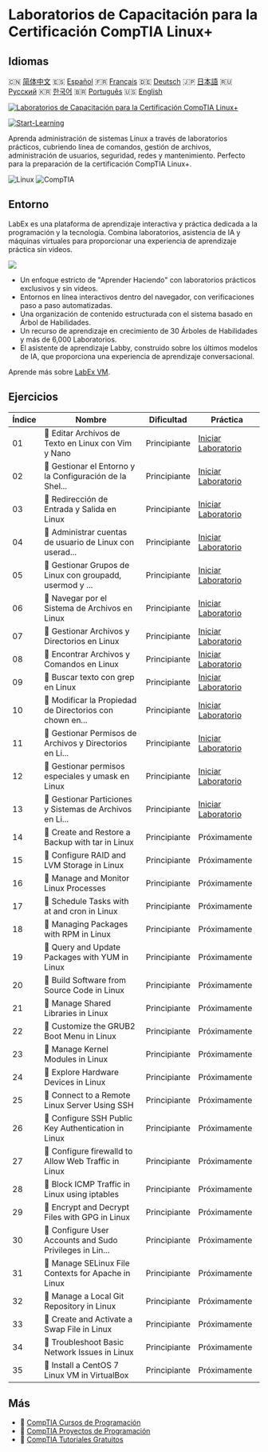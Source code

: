 # Laboratorios de Capacitación para la Certificación CompTIA Linux+

## Idiomas

🇨🇳 [简体中文](README_zh.md) 🇪🇸 [Español](README_es.md) 🇫🇷 [Français](README_fr.md) 🇩🇪 [Deutsch](README_de.md) 🇯🇵 [日本語](README_ja.md) 🇷🇺 [Русский](README_ru.md) 🇰🇷 [한국어](README_ko.md) 🇧🇷 [Português](README_pt.md) 🇺🇸 [English](README.md) 

[![Laboratorios de Capacitación para la Certificación CompTIA Linux+](https://cover-creator.labex.io/comptia-linux-plus-training-labs.png?lang=es)](https://labex.io/es/courses/comptia-linux-plus-training-labs)

[![Start-Learning](https://img.shields.io/badge/Start-Learning-whitesmoke?style=for-the-badge)](https://labex.io/es/courses/comptia-linux-plus-training-labs)

Aprenda administración de sistemas Linux a través de laboratorios prácticos, cubriendo línea de comandos, gestión de archivos, administración de usuarios, seguridad, redes y mantenimiento. Perfecto para la preparación de la certificación CompTIA Linux+.

![Linux](https://img.shields.io/badge/Linux-whitesmoke?style=for-the-badge&logo=linux)
![CompTIA](https://img.shields.io/badge/CompTIA-whitesmoke?style=for-the-badge&logo=comptia)


## Entorno

LabEx es una plataforma de aprendizaje interactiva y práctica dedicada a la programación y la tecnología. Combina laboratorios, asistencia de IA y máquinas virtuales para proporcionar una experiencia de aprendizaje práctica sin videos.

![](https://tutorial-screenshot.getvm.io/images/vm-1725247253.png)

- Un enfoque estricto de "Aprender Haciendo" con laboratorios prácticos exclusivos y sin videos.
- Entornos en línea interactivos dentro del navegador, con verificaciones paso a paso automatizadas.
- Una organización de contenido estructurada con el sistema basado en Árbol de Habilidades.
- Un recurso de aprendizaje en crecimiento de 30 Árboles de Habilidades y más de 6,000 Laboratorios.
- El asistente de aprendizaje Labby, construido sobre los últimos modelos de IA, que proporciona una experiencia de aprendizaje conversacional.

Aprende más sobre [LabEx VM](https://support.labex.io/using-labex/virtual-machine).

## Ejercicios

|   Índice | Nombre                                                   | Dificultad   | Práctica                                                                                                                                                 |
|----------|----------------------------------------------------------|--------------|----------------------------------------------------------------------------------------------------------------------------------------------------------|
|       01 | 📖 Editar Archivos de Texto en Linux con Vim y Nano      | Principiante | <a target='_blank' href='https://labex.io/es/tutorials/linux-edit-text-files-in-linux-with-vim-and-nano-591076'>Iniciar Laboratorio</a>                  |
|       02 | 📖 Gestionar el Entorno y la Configuración de la Shel... | Principiante | <a target='_blank' href='https://labex.io/es/tutorials/linux-manage-shell-environment-and-configuration-in-linux-590838'>Iniciar Laboratorio</a>         |
|       03 | 📖 Redirección de Entrada y Salida en Linux              | Principiante | <a target='_blank' href='https://labex.io/es/tutorials/linux-redirecting-input-and-output-in-linux-590840'>Iniciar Laboratorio</a>                       |
|       04 | 📖 Administrar cuentas de usuario de Linux con userad... | Principiante | <a target='_blank' href='https://labex.io/es/tutorials/linux-manage-linux-user-accounts-with-useradd-usermod-and-userdel-590837'>Iniciar Laboratorio</a> |
|       05 | 📖 Gestionar Grupos de Linux con groupadd, usermod y ... | Principiante | <a target='_blank' href='https://labex.io/es/tutorials/linux-manage-linux-groups-with-groupadd-usermod-and-groupdel-590836'>Iniciar Laboratorio</a>      |
|       06 | 📖 Navegar por el Sistema de Archivos en Linux           | Principiante | <a target='_blank' href='https://labex.io/es/tutorials/linux-navigate-the-filesystem-in-linux-590971'>Iniciar Laboratorio</a>                            |
|       07 | 📖 Gestionar Archivos y Directorios en Linux             | Principiante | <a target='_blank' href='https://labex.io/es/tutorials/linux-manage-files-and-directories-in-linux-590835'>Iniciar Laboratorio</a>                       |
|       08 | 📖 Encontrar Archivos y Comandos en Linux                | Principiante | <a target='_blank' href='https://labex.io/es/tutorials/linux-find-files-and-commands-in-linux-590834'>Iniciar Laboratorio</a>                            |
|       09 | 📖 Buscar texto con grep en Linux                        | Principiante | <a target='_blank' href='https://labex.io/es/tutorials/linux-search-text-with-grep-in-linux-590841'>Iniciar Laboratorio</a>                              |
|       10 | 📖 Modificar la Propiedad de Directorios con chown en... | Principiante | <a target='_blank' href='https://labex.io/es/tutorials/linux-modify-directory-ownership-with-chown-in-linux-590847'>Iniciar Laboratorio</a>              |
|       11 | 📖 Gestionar Permisos de Archivos y Directorios en Li... | Principiante | <a target='_blank' href='https://labex.io/es/tutorials/linux-manage-file-and-directory-permissions-in-linux-590844'>Iniciar Laboratorio</a>              |
|       12 | 📖 Gestionar permisos especiales y umask en Linux        | Principiante | <a target='_blank' href='https://labex.io/es/tutorials/linux-manage-special-permissions-and-umask-in-linux-590846'>Iniciar Laboratorio</a>               |
|       13 | 📖 Gestionar Particiones y Sistemas de Archivos en Li... | Principiante | <a target='_blank' href='https://labex.io/es/tutorials/linux-manage-linux-partitions-and-filesystems-590845'>Iniciar Laboratorio</a>                     |
|       14 | 📖 Create and Restore a Backup with tar in Linux         | Principiante | Próximamente                                                                                                                                             |
|       15 | 📖 Configure RAID and LVM Storage in Linux               | Principiante | Próximamente                                                                                                                                             |
|       16 | 📖 Manage and Monitor Linux Processes                    | Principiante | Próximamente                                                                                                                                             |
|       17 | 📖 Schedule Tasks with at and cron in Linux              | Principiante | Próximamente                                                                                                                                             |
|       18 | 📖 Managing Packages with RPM in Linux                   | Principiante | Próximamente                                                                                                                                             |
|       19 | 📖 Query and Update Packages with YUM in Linux           | Principiante | Próximamente                                                                                                                                             |
|       20 | 📖 Build Software from Source Code in Linux              | Principiante | Próximamente                                                                                                                                             |
|       21 | 📖 Manage Shared Libraries in Linux                      | Principiante | Próximamente                                                                                                                                             |
|       22 | 📖 Customize the GRUB2 Boot Menu in Linux                | Principiante | Próximamente                                                                                                                                             |
|       23 | 📖 Manage Kernel Modules in Linux                        | Principiante | Próximamente                                                                                                                                             |
|       24 | 📖 Explore Hardware Devices in Linux                     | Principiante | Próximamente                                                                                                                                             |
|       25 | 📖 Connect to a Remote Linux Server Using SSH            | Principiante | Próximamente                                                                                                                                             |
|       26 | 📖 Configure SSH Public Key Authentication in Linux      | Principiante | Próximamente                                                                                                                                             |
|       27 | 📖 Configure firewalld to Allow Web Traffic in Linux     | Principiante | Próximamente                                                                                                                                             |
|       28 | 📖 Block ICMP Traffic in Linux using iptables            | Principiante | Próximamente                                                                                                                                             |
|       29 | 📖 Encrypt and Decrypt Files with GPG in Linux           | Principiante | Próximamente                                                                                                                                             |
|       30 | 📖 Configure User Accounts and Sudo Privileges in Lin... | Principiante | Próximamente                                                                                                                                             |
|       31 | 📖 Manage SELinux File Contexts for Apache in Linux      | Principiante | Próximamente                                                                                                                                             |
|       32 | 📖 Manage a Local Git Repository in Linux                | Principiante | Próximamente                                                                                                                                             |
|       33 | 📖 Create and Activate a Swap File in Linux              | Principiante | Próximamente                                                                                                                                             |
|       34 | 📖 Troubleshoot Basic Network Issues in Linux            | Principiante | Próximamente                                                                                                                                             |
|       35 | 📖 Install a CentOS 7 Linux VM in VirtualBox             | Principiante | Próximamente                                                                                                                                             |

## Más

- 🔗 [CompTIA Cursos de Programación](https://github.com/labex-labs/awesome-programming-courses)
- 🔗 [CompTIA Proyectos de Programación](https://github.com/labex-labs/awesome-programming-projects)
- 🔗 [CompTIA Tutoriales Gratuitos](https://github.com/labex-labs/comptia-free-tutorials)

